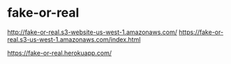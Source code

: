 # fake-or-real

http://fake-or-real.s3-website-us-west-1.amazonaws.com/
https://fake-or-real.s3-us-west-1.amazonaws.com/index.html

https://fake-or-real.herokuapp.com/